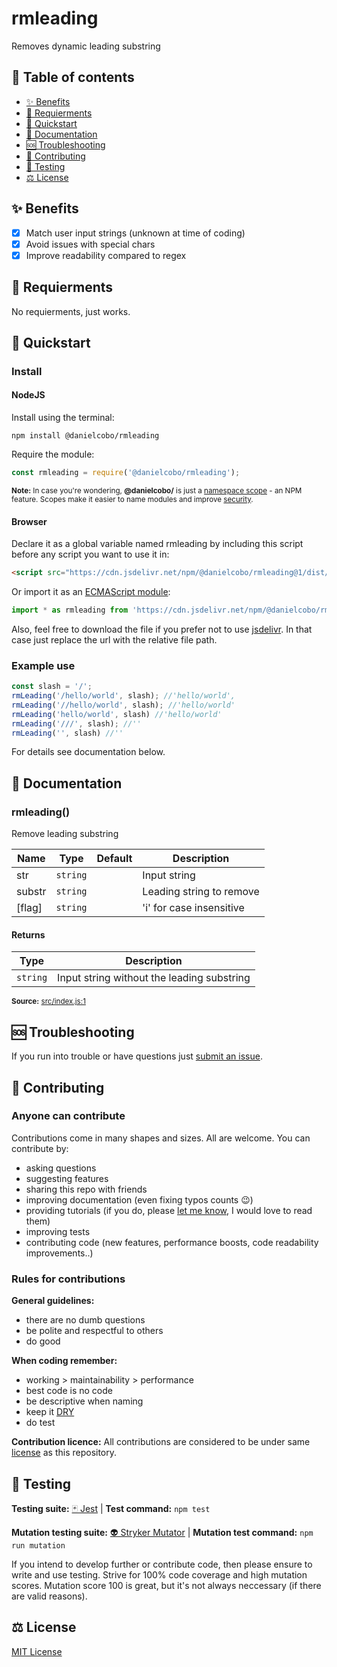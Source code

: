 # rmleading

Removes dynamic leading substring

## 🧭 Table of contents

- [✨ Benefits](#-benefits)
- [🎒 Requierments](#-requierments)
- [🚀 Quickstart](#-quickstart)
- [📘 Documentation](#-documentation)
- [🆘 Troubleshooting](#-troubleshooting)
- [🤝 Contributing](#-contributing)
- [🧪 Testing](#-testing)
- [⚖️ License](#️-license)

## ✨ Benefits

- [x] Match user input strings (unknown at time of coding)
- [x] Avoid issues with special chars
- [x] Improve readability compared to regex

## 🎒 Requierments

No requierments, just works.

## 🚀 Quickstart

### Install

#### NodeJS

Install using the terminal:

```cli
npm install @danielcobo/rmleading
```

Require the module:

```js
const rmleading = require('@danielcobo/rmleading');
```

<sub>**Note:** In case you're wondering, **@danielcobo/** is just a [namespace scope](https://docs.npmjs.com/about-scopes/) - an NPM feature. Scopes make it easier to name modules and improve [security](https://github.blog/2021-02-12-avoiding-npm-substitution-attacks/).</sub>

#### Browser

Declare it as a global variable named rmleading by including this script before any script you want to use it in:

```html
<script src="https://cdn.jsdelivr.net/npm/@danielcobo/rmleading@1/dist/iife/rmleading.min.js"></script>
```

Or import it as an [ECMAScript module](https://developer.mozilla.org/en-US/docs/Web/JavaScript/Reference/Statements/import):

```js
import * as rmleading from 'https://cdn.jsdelivr.net/npm/@danielcobo/rmleading@1/dist/esm/rmleading.min.js';
```

Also, feel free to download the file if you prefer not to use [jsdelivr](https://www.jsdelivr.com). In that case just replace the url with the relative file path.

### Example use

```js
const slash = '/';
rmLeading('/hello/world', slash); //'hello/world',
rmLeading('//hello/world', slash); //'hello/world'
rmLeading('hello/world', slash) //'hello/world'
rmLeading('///', slash); //''
rmLeading('', slash) //''
```

For details see documentation below.

## 📘 Documentation
### rmleading()
Remove leading substring

| Name | Type | Default | Description |
| ---- | ---- | ------- | ----------- |
| str | `string` |  | Input string |
| substr | `string` |  | Leading string to remove |
| [flag] | `string` |  | &#x27;i&#x27; for case insensitive |

#### Returns
| Type | Description |
| ---- | ----------- |
| `string` | Input string without the leading substring |

<sub>**Source:** [src/index.js:1](https://github.com/danielcobo/rmleading/blob/master/src/index.js?plain=1#L1)</sub>

## 🆘 Troubleshooting

If you run into trouble or have questions just [submit an issue](https://github.com/danielcobo/rmleading/issues).

## 🤝 Contributing

### Anyone can contribute

Contributions come in many shapes and sizes. All are welcome.
You can contribute by:

- asking questions
- suggesting features
- sharing this repo with friends
- improving documentation (even fixing typos counts 😉)
- providing tutorials (if you do, please [let me know](https://twitter.com/danielcobocom), I would love to read them)
- improving tests
- contributing code (new features, performance boosts, code readability improvements..)

### Rules for contributions

**General guidelines:**

- there are no dumb questions
- be polite and respectful to others
- do good

**When coding remember:**

- working > maintainability > performance
- best code is no code
- be descriptive when naming
- keep it [DRY](https://en.wikipedia.org/wiki/Don%27t_repeat_yourself)
- do test

**Contribution licence:**
All contributions are considered to be under same [license](#️-license) as this repository.

## 🧪 Testing

**Testing suite:** [🃏 Jest](https://jestjs.io) | **Test command:** `npm test`

**Mutation testing suite:** [👽 Stryker Mutator](https://stryker-mutator.io) | **Mutation test command:** `npm run mutation`

If you intend to develop further or contribute code, then please ensure to write and use testing. Strive for 100% code coverage and high mutation scores. Mutation score 100 is great, but it's not always neccessary (if there are valid reasons).

## ⚖️ License

[MIT License](https://github.com/danielcobo/rmleading/blob/master/LICENSE.md)